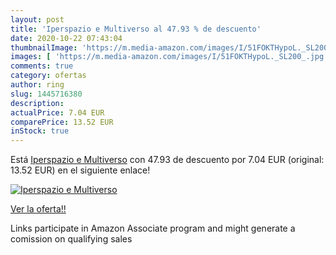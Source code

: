 ```yaml
---
layout: post
title: 'Iperspazio e Multiverso al 47.93 % de descuento'
date: 2020-10-22 07:43:04
thumbnailImage: 'https://m.media-amazon.com/images/I/51FOKTHypoL._SL200_.jpg'
images: [ 'https://m.media-amazon.com/images/I/51FOKTHypoL._SL200_.jpg' ]
comments: true
category: ofertas
author: ring
slug: 1445716380
description:
actualPrice: 7.04 EUR
comparePrice: 13.52 EUR
inStock: true
---
```


Está [Iperspazio e Multiverso](https://www.amazon.it/dp/1445716380/?tag=tolees00-21) con 47.93 de descuento por 7.04 EUR (original: 13.52 EUR) en el siguiente enlace!

[![Iperspazio e Multiverso](https://m.media-amazon.com/images/I/51FOKTHypoL._SL200_.jpg)](https://www.amazon.it/dp/1445716380/?tag=tolees00-21)

[Ver la oferta!!](https://www.amazon.it/dp/1445716380/?tag=tolees00-21)

Links participate in Amazon Associate program and might generate a comission on qualifying sales


